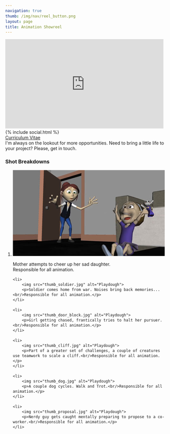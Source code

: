 ```yaml
---
navigation: true
thumb: /img/nav/reel_button.png
layout: page
title: Animation Showreel
---
```


<div class="js-video [vimeo, widescreen]"><iframe src="https://player.vimeo.com/video/131877881" width="500" height="281" frameborder="0" webkitallowfullscreen mozallowfullscreen allowfullscreen></iframe></div>

<div class="centered">
    {% include social.html %} <br/>
    <a href="{{ "/reel/cv" | prepend: site.baseurl }}"><i class="fa fa-book"></i> Curriculum Vitae</a><br/>
    I'm always on the lookout for more opportunities. Need to bring a little life to your project? Please, get in touch. 
    <i class="fa fa-smile-o"></i>
</div>

### Shot Breakdowns

<ol class="reelshots">
    <li>
        <img src="thumb_playdough.jpg" alt="Playdough">
        <p>Mother attempts to cheer up her sad daughter.<br/>Responsible for all animation.</p>
    </li>
    
    <li>
        <img src="thumb_soldier.jpg" alt="Playdough">
        <p>Soldier comes home from war. Noises bring back memories...<br/>Responsible for all animation.</p>
    </li>
    
    <li>
        <img src="thumb_door_block.jpg" alt="Playdough">
        <p>Girl getting chased, frantically tries to halt her pursuer.<br/>Responsible for all animation.</p>
    </li>
    
    <li>
        <img src="thumb_cliff.jpg" alt="Playdough">
        <p>Part of a greater set of challenges, a couple of creatures use teamwork to scale a cliff.<br/>Responsible for all animation.</p>
    </li>
    
    <li>
        <img src="thumb_dog.jpg" alt="Playdough">
        <p>A couple dog cycles. Walk and Trot.<br/>Responsible for all animation.</p>
    </li>
    
    <li>
        <img src="thumb_proposal.jpg" alt="Playdough">
        <p>Nerdy guy gets caught mentally preparing to propose to a co-worker.<br/>Responsible for all animation.</p>
    </li>
</ol>
<br/>
